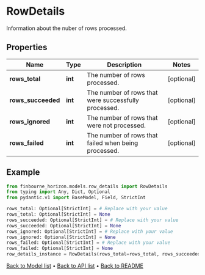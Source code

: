# RowDetails

Information about the nuber of rows processed.
## Properties
Name | Type | Description | Notes
------------ | ------------- | ------------- | -------------
**rows_total** | **int** | The number of rows processed. | [optional] 
**rows_succeeded** | **int** | The number of rows that were successfully processed. | [optional] 
**rows_ignored** | **int** | The number of rows that were not processed. | [optional] 
**rows_failed** | **int** | The number of rows that failed when being processed. | [optional] 
## Example

```python
from finbourne_horizon.models.row_details import RowDetails
from typing import Any, Dict, Optional
from pydantic.v1 import BaseModel, Field, StrictInt

rows_total: Optional[StrictInt] = # Replace with your value
rows_total: Optional[StrictInt] = None
rows_succeeded: Optional[StrictInt] = # Replace with your value
rows_succeeded: Optional[StrictInt] = None
rows_ignored: Optional[StrictInt] = # Replace with your value
rows_ignored: Optional[StrictInt] = None
rows_failed: Optional[StrictInt] = # Replace with your value
rows_failed: Optional[StrictInt] = None
row_details_instance = RowDetails(rows_total=rows_total, rows_succeeded=rows_succeeded, rows_ignored=rows_ignored, rows_failed=rows_failed)

```

[Back to Model list](../README.md#documentation-for-models) &#8226; [Back to API list](../README.md#documentation-for-api-endpoints) &#8226; [Back to README](../README.md)

